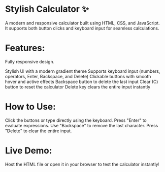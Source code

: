 # Stylish Calculator ✨
A modern and responsive calculator built using HTML, CSS, and JavaScript. It supports both button clicks and keyboard input for seamless calculations.

# Features:
Fully responsive design.

Stylish UI with a modern gradient theme 
Supports keyboard input (numbers, operators, Enter, Backspace, and Delete) 
Clickable buttons with smooth hover and active effects 
Backspace button to delete the last input 
Clear (C) button to reset the calculator 
Delete key clears the entire input instantly 
# How to Use:
Click the buttons or type directly using the keyboard.
Press "Enter" to evaluate expressions.
Use "Backspace" to remove the last character.
Press "Delete" to clear the entire input.
# Live Demo:
Host the HTML file or open it in your browser to test the calculator instantly! 








